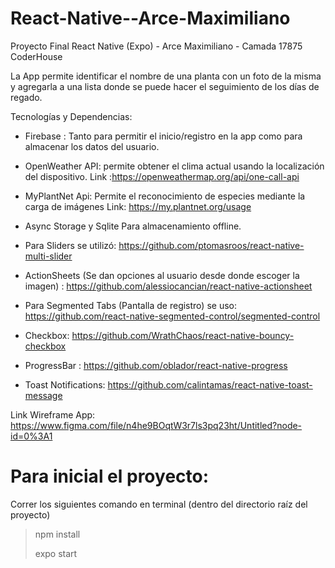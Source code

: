 # React-Native--Arce-Maximiliano
Proyecto Final React  Native (Expo) - Arce Maximiliano - Camada 17875 CoderHouse

La App permite identificar el nombre de una planta con un foto de la misma y agregarla a una lista donde se puede hacer el seguimiento de los días de regado.

Tecnologías y Dependencias:
- Firebase : Tanto para permitir el inicio/registro en la app como para almacenar los datos del usuario.
- OpenWeather API: permite obtener el clima actual usando la localización del dispositivo. Link :https://openweathermap.org/api/one-call-api
- MyPlantNet Api: Permite el reconocimiento de especies mediante la carga de imágenes Link: https://my.plantnet.org/usage
-  Async Storage y Sqlite Para almacenamiento offline.

- Para Sliders se utilizó: https://github.com/ptomasroos/react-native-multi-slider
- ActionSheets (Se dan opciones al usuario desde donde escoger la imagen) : https://github.com/alessiocancian/react-native-actionsheet
- Para Segmented Tabs (Pantalla de registro) se uso:  https://github.com/react-native-segmented-control/segmented-control
- Checkbox: https://github.com/WrathChaos/react-native-bouncy-checkbox
- ProgressBar : https://github.com/oblador/react-native-progress
- Toast Notifications: https://github.com/calintamas/react-native-toast-message

Link Wireframe App: https://www.figma.com/file/n4he9BOqtW3r7ls3pq23ht/Untitled?node-id=0%3A1

  
# Para inicial el proyecto:  
Correr los siguientes comando en terminal (dentro del directorio raíz del proyecto)  
  
> npm install 
> 
> expo start
